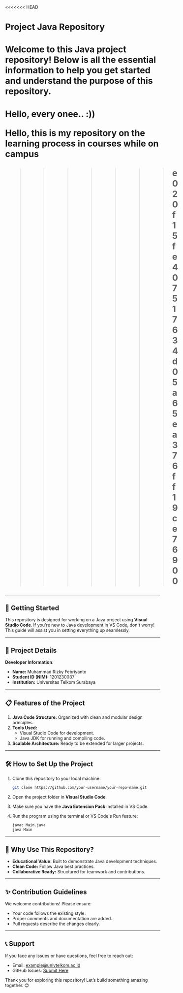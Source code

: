 <<<<<<< HEAD
# Project Java Repository

Welcome to this Java project repository! Below is all the essential information to help you get started and understand the purpose of this repository.
=======
<H1> Hello, every onee.. :))

Hello, this is my repository on the learning process in courses while on campus
>>>>>>> e020f15fe407517634d05a65ea376ff19ce76900

---

## 🚀 Getting Started

This repository is designed for working on a Java project using **Visual Studio Code**. If you're new to Java development in VS Code, don't worry! This guide will assist you in setting everything up seamlessly.

---

## 👤 Project Details

**Developer Information:**

- **Name:** Muhammad Rizky Febriyanto
- **Student ID (NIM):** 1201230037
- **Institution:** Universitas Telkom Surabaya

---

## 📋 Features of the Project

1. **Java Code Structure:** Organized with clean and modular design principles.
2. **Tools Used:**
   - Visual Studio Code for development.
   - Java JDK for running and compiling code.
3. **Scalable Architecture:** Ready to be extended for larger projects.

---

## 🛠️ How to Set Up the Project

1. Clone this repository to your local machine:

   ```bash
   git clone https://github.com/your-username/your-repo-name.git
   ```

2. Open the project folder in **Visual Studio Code**.

3. Make sure you have the **Java Extension Pack** installed in VS Code.

4. Run the program using the terminal or VS Code's Run feature:
   ```bash
   javac Main.java
   java Main
   ```

---

## 🌟 Why Use This Repository?

- **Educational Value:** Built to demonstrate Java development techniques.
- **Clean Code:** Follow Java best practices.
- **Collaborative Ready:** Structured for teamwork and contributions.

---

## ✨ Contribution Guidelines

We welcome contributions! Please ensure:

- Your code follows the existing style.
- Proper comments and documentation are added.
- Pull requests describe the changes clearly.

---

## 📞 Support

If you face any issues or have questions, feel free to reach out:

- Email: [example@univtelkom.ac.id](mailto:example@univtelkom.ac.id)
- GitHub Issues: [Submit Here](https://github.com/your-username/your-repo-name/issues)

Thank you for exploring this repository! Let’s build something amazing together. 😊
